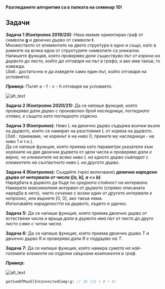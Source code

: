 **Разгледаните алгоритми са в папката на семинар 10!**  

## Задачи

**Задача 1 (Контролно 2019/20):** Нека имаме ориентиран граф от символи **g** и двоично дърво от символи **t**.  
Множеството от елементите на двете структури е едно и също, като в рамките на всяка една от структурите символите са уникални.  
Напишете функция, която *проверява дали съществува път от корена на дървото до листо, който да отговаря на път в графа*, и ако има такъв, го извежда.  
(*Заб.:* достатъчно е да изведете само един път, който отговаря на условието).  

***Пример:*** Пътят a - f - c - h отговаря на условието.  

![alt_text](https://i.ibb.co/HFJTk8d/Graph-Tree.png)

**Задача 2 (Контролно 2020/21):** Да се напише функция, която *проверява дали дърво с произволен брой наследници, погледнато отляво, е същото като погледнато отдясно*.  

**Задача 3 (Контролно):** Ниво L на двоично дърво съдържа всички възли на дървото, които се намират на разстояние L от корена на дървото.  
(*Заб.:* приемаме, че коренът е на ниво 0, преките му наследници - на ниво 1 и т.н.).  
Да се напише функция, която приема като параметри указатели към корените на две двоични дървета от цели числа и *проверява дали е вярно, че елементите на всяко ниво L на едното дърво съвпадат с елементите на съответното ниво L на другото дърво*.  

**Задача 4 (Контролно):** Създайте (чрез включване) _**двоично наредено дърво от интервали от числа ([a, b], a <= b)**_.  
Наредбата в дървото да бъде по *средната стойност на интервала*.  
Намерете *максималния интервал от дървото* (спрямо описаната наредба в него), *чието сечение с всеки един от другите интервали е непразно*, или върнете [0, 0], ако такъв няма.  
Използвайте *наредеността* на дървото, където е удачно.  

**Задача 5:** Да се напише функция, която приема двоично дърво от естествени числа и връща *дали в дървото има път от листо до друго листо само с четни числа*.  

**Задача 6:** Да се напише функция, която приема двоично дърво T и двоично дърво R и *проверява дали R е поддърво на T*.  

**Задача 7:** Да се напише функция, която намира *сумата на най- големите елементи на отделни свързани компоненти в граф*.  

***Пример:***

![alt_text](https://i.ibb.co/6ss7NfH/Connected-components.png)
```c++
getSumOfMaxElInConnectedComp(g) // 26 (12 + 8 + 6)
```
